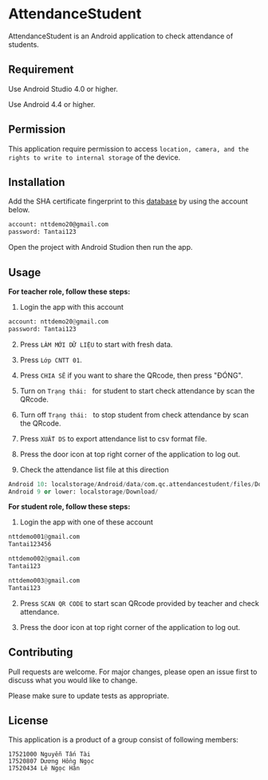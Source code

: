 # AttendanceStudent

AttendanceStudent is an Android application to check attendance of students.


## Requirement

Use Android Studio 4.0 or higher.

Use Android 4.4 or higher.


## Permission

This application require permission to access `location, camera, and the rights to write to internal storage` of the device.


## Installation

Add the SHA certificate fingerprint to this [database](https://console.firebase.google.com/u/4/project/attendancestudent-3b9a6/settings/general/android:com.qc.attendancestudent) by using the account below.

```bash
account: nttdemo20@gmail.com
password: Tantai123
```
Open the project with Android Studion then run the app.
## Usage
**For teacher role, follow these steps:**
1. Login the app with this account

```python
account: nttdemo20@gmail.com
password: Tantai123
```
2. Press `LÀM MỚI DỮ LIỆU` to start with fresh data.

3. Press `Lớp CNTT 01`.

4. Press `CHIA SẼ` if you want to share the QRcode, then press "ĐÓNG".

5. Turn on `Trạng thái: ` for student to start check attendance by scan the QRcode.

6. Turn off `Trạng thái: ` to stop student from check attendance by scan the QRcode.

7. Press `XUẤT DS` to export attendance list to csv format file.

8. Press the door icon at top right corner of the application to log out.

9. Check the attendance list file at this direction
```python 
Android 10: localstorage/Android/data/com.qc.attendancestudent/files/Download/
Android 9 or lower: localstorage/Download/
```

**For student role, follow these steps:**
1. Login the app with one of these account

```python
nttdemo001@gmail.com
Tantai123456

nttdemo002@gmail.com
Tantai123

nttdemo003@gmail.com
Tantai123
```
2. Press `SCAN QR CODE` to start scan QRcode provided by teacher and check attendance.

3. Press the door icon at top right corner of the application to log out.

## Contributing
Pull requests are welcome. For major changes, please open an issue first to discuss what you would like to change.

Please make sure to update tests as appropriate.

## License
This application is a product of a group consist of following members:
```
17521000 Nguyễn Tấn Tài
17520807 Dương Hồng Ngọc
17520434 Lê Ngọc Hân
```
